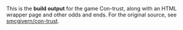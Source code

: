 This is the __build output__ for the game Con-trust, along with an
HTML wrapper page and other odds and ends. For the original source,
see [smcgivern/con-trust][source].

[source]: https://github.com/smcgivern/con-trust
